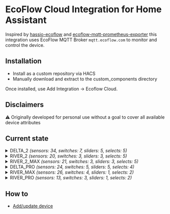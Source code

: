 # EcoFlow Cloud Integration for Home Assistant
Inspired by [hassio-ecoflow](https://github.com/vwt12eh8/hassio-ecoflow) and [ecoflow-mqtt-prometheus-exporter](https://github.com/berezhinskiy/ecoflow-mqtt-prometheus-exporter) this integration uses EcoFlow MQTT Broker `mqtt.ecoflow.com` to monitor and control the device.

## Installation

- Install as a custom repository via HACS
- Manually download and extract to the custom_components directory

Once installed, use Add Integration -> Ecoflow Cloud.

## Disclaimers

⚠️ Originally developed for personal use without a goal to cover all available device attributes

## Current state
<details><summary> DELTA_2 <i>(sensors: 34, switches: 7, sliders: 5, selects: 5)</i> </summary>
<p>

*Sensors*
- Main Battery Level
- Battery Level
- Total In Power
- Total Out Power
- AC In Power
- Solar In Power
- AC Out Power
- DC Out Power
- Type-C (1) Out Power
- Type-C (2) Out Power
- USB (1) Out Power
- USB (2) Out Power
- USB QC (1) Out Power
- USB QC (2) Out Power
- Charge Remaining Time
- Discharge Remaining Time
- Inv Out Temperature
- Cycles
- Battery Temperature
- Min Cell Temperature
- Max Cell Temperature
- Battery Volts
- Min Cell Volts
- Max Cell Volts
- Slave Battery Level
- Slave Battery Temperature
- Slave Min Cell Temperature
- Slave Max Cell Temperature
- Slave Battery Volts
- Slave Min Cell Volts
- Slave Max Cell Volts
- Slave Cycles
- Slave In Power
- Slave Out Power

*Switches*
- Beeper 
- USB Enabled 
- AC Always On 
- Prio Solar Charging 
- AC Enabled 
- X-Boost Enabled 
- DC (12V) Enabled 

*Sliders (numbers)*
- Max Charge Level 
- Min Discharge Level 
- Generator Auto Start Level 
- Generator Auto Stop Level 
- AC Charging Power 

*Selects*
- DC (12V) Charge Current 
- Screen Timeout 
- Unit Timeout 
- AC Timeout 
- DC (12V) Timeout 

</p></details>

<details><summary> RIVER_2 <i>(sensors: 20, switches: 3, sliders: 3, selects: 5)</i> </summary>
<p>

*Sensors*
- Main Battery Level
- Total In Power
- Total Out Power
- AC In Power
- Type-C In Power
- Solar In Power
- AC Out Power
- DC Out Power
- Type-C (1) Out Power
- USB Out Power
- Charge Remaining Time
- Discharge Remaining Time
- Inv Out Temperature
- Cycles
- Battery Temperature
- Min Cell Temperature
- Max Cell Temperature
- Battery Volts
- Min Cell Volts
- Max Cell Volts

*Switches*
- AC Enabled 
- X-Boost Enabled 
- DC (12V) Enabled 

*Sliders (numbers)*
- Max Charge Level 
- Min Discharge Level 
- AC Charging Power 

*Selects*
- DC (12V) Charge Current 
- DC Mode 
- Screen Timeout 
- Unit Timeout 
- AC Timeout 

</p></details>

<details><summary> RIVER_2_MAX <i>(sensors: 21, switches: 3, sliders: 3, selects: 5)</i> </summary>
<p>

*Sensors*
- Main Battery Level
- Total In Power
- Total Out Power
- AC In Power
- Type-C In Power
- Solar In Power
- AC Out Power
- DC Out Power
- Type-C (1) Out Power
- USB (1) Out Power
- USB (2) Out Power
- Charge Remaining Time
- Discharge Remaining Time
- Inv Out Temperature
- Cycles
- Battery Temperature
- Min Cell Temperature
- Max Cell Temperature
- Battery Volts
- Min Cell Volts
- Max Cell Volts

*Switches*
- AC Enabled 
- X-Boost Enabled 
- DC (12V) Enabled 

*Sliders (numbers)*
- Max Charge Level 
- Min Discharge Level 
- AC Charging Power 

*Selects*
- DC (12V) Charge Current 
- DC Mode 
- Screen Timeout 
- Unit Timeout 
- AC Timeout 

</p></details>

<details><summary> DELTA_PRO <i>(sensors: 24, switches: 5, sliders: 5, selects: 4)</i> </summary>
<p>

*Sensors*
- Main Battery Level
- Total In Power
- Total Out Power
- AC In Power
- Solar In Power
- AC Out Power
- DC Out Power
- DC Car Out Power
- DC Anderson Out Power
- Type-C (1) Out Power
- Type-C (2) Out Power
- USB (1) Out Power
- USB (2) Out Power
- USB QC (1) Out Power
- USB QC (2) Out Power
- Charge Remaining Time
- Discharge Remaining Time
- Cycles
- Battery Temperature
- Min Cell Temperature
- Max Cell Temperature
- Battery Volts
- Min Cell Volts
- Max Cell Volts

*Switches*
- Beeper 
- DC (12V) Enabled 
- AC Enabled 
- X-Boost Enabled 
- AC Always On 

*Sliders (numbers)*
- Max Charge Level 
- Min Discharge Level 
- Generator Auto Start Level 
- Generator Auto Stop Level 
- AC Charging Power 

*Selects*
- DC (12V) Charge Current 
- Screen Timeout 
- Unit Timeout 
- AC Timeout 

</p></details>

<details><summary> RIVER_MAX <i>(sensors: 26, switches: 4, sliders: 1, selects: 2)</i> </summary>
<p>

*Sensors*
- Main Battery Level
- Total In Power
- Total Out Power
- AC In Power
- AC Out Power
- DC Out Power
- Type-C Out Power
- USB (1) Out Power
- USB (2) Out Power
- USB (3) Out Power
- Remaining Time
- Cycles
- Battery Temperature
- Min Cell Temperature
- Max Cell Temperature
- Battery Volts
- Min Cell Volts
- Max Cell Volts
- Slave Battery Level
- Slave Battery Temperature
- Slave Min Cell Temperature
- Slave Max Cell Temperature
- Battery Volts
- Min Cell Volts
- Max Cell Volts
- Slave Cycles

*Switches*
- Beeper 
- AC Enabled 
- DC (12V) Enabled 
- X-Boost Enabled 

*Sliders (numbers)*
- Max Charge Level  (read-only)

*Selects*
- Unit Timeout 
- AC Timeout 

</p></details>

<details><summary> RIVER_PRO <i>(sensors: 13, switches: 3, sliders: 1, selects: 2)</i> </summary>
<p>

*Sensors*
- Main Battery Level
- Total In Power
- Total Out Power
- AC In Power
- AC Out Power
- DC Out Power
- Type-C Out Power
- USB (1) Out Power
- USB (2) Out Power
- USB (3) Out Power
- Remaining Time
- Battery Temperature
- Cycles

*Switches*
- Beeper  (read-only)
- AC Enabled  (read-only)
- X-Boost Enabled  (read-only)

*Sliders (numbers)*
- Max Charge Level  (read-only)

*Selects*
- Unit Timeout  (read-only)
- AC Timeout  (read-only)

</p></details>

## How to
- [Add/update device](docs/integration.md)